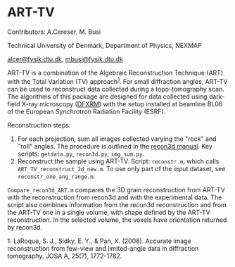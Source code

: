 # ART-TV

Contributors: A.Cereser, M. Busi

Technical University of Denmark, Department of Physics, NEXMAP

alcer@fysik.dtu.dk, mbusi@fysik.dtu.dk

ART-TV is a combination of the Algebraic Reconstruction Technique (ART) with the Total Variation (TV) approach<sup>[1](#myfootnote1)</sup>. For small diffraction angles, ART-TV can be used to reconstruct data collected during a topo-tomography scan. The algorithms of this package are designed for data collected using dark-field X-ray microscopy ([DFXRM](https://www.nature.com/articles/ncomms7098)) with the setup installed at beamline BL06 of the European Synchrotron Radiation Facility (ESRF).

Reconstruction steps:

 1. For each projection, sum all images collected varying the "rock" and "roll" angles. The procedure is outlined in the [recon3d manual](https://github.com/albusdemens/Recon3D/blob/master/Manual_Recon3D.pdf). Key scripts: `getdata.py`, `recon3d.py`, `img_sum.py`.
 2. Reconstruct the sample using ART-TV. Script: `reconstr.m`, which calls `ART_TV_reconstruct_2d_new.m`. To use only part of the input dataset, see `reconstr_one_ang_range.m`.

`Compare_recon3d_ART.m` compares the 3D grain reconstruction from ART-TV with the reconstruction from recon3d and with the experimental data.  The script also combines information from the recon3d reconstruction and from the ART-TV one in a single volume, with shape defined by the ART-TV reconstruction. In the selected volume, the voxels have orientation returned by recon3d.

<a name="myfootnote1">1</a>: LaRoque, S. J., Sidky, E. Y., & Pan, X. (2008). Accurate image reconstruction from few-view and limited-angle data in diffraction tomography. JOSA A, 25(7), 1772-1782.
